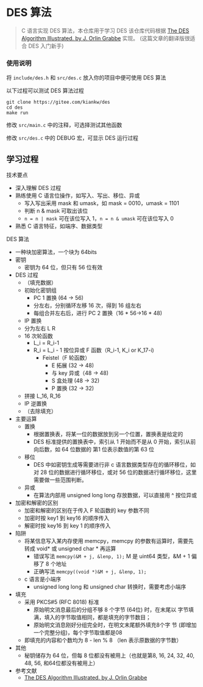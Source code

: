 # DES 算法

> C 语言实现 DES 算法，本仓库用于学习 DES
> 该仓库代码根据 [The DES Algorithm Illustrated. by J. Orlin Grabbe](https://page.math.tu-berlin.de/~kant/teaching/hess/krypto-ws2006/des.htm) 实现。 (这篇文章的翻译版很适合 DES 入门新手)

### 使用说明

将 `include/des.h` 和 `src/des.c` 放入你的项目中便可使用 DES 算法

以下过程可以测试 DES 算法过程

```shell
git clone https://gitee.com/kiankw/des
cd des
make run
```

修改 `src/main.c` 中的注释，可选择测试其他函数

修改 `src/des.c` 中的 DEBUG 宏，可显示 DES 运行过程

## 学习过程

技术要点

* 深入理解 DES 过程
* 熟练使用 C 语言位操作，如写入、写出、移位、异或
    * 写入写出采用 mask 和 umask，如 mask = 0010，umask = 1101
    * 判断 n & mask 可取出该位
    * `n = n | mask` 可在该位写入 1，`n = n & umask` 可在该位写入 0
* 熟悉 C 语言特征，如端序、数据类型

DES 算法

* 一种块加密算法，一个块为 64bits
* 密钥
    * 密钥为 64 位，但只有 56 位有效
* DES 过程
    * （填充数据）
    * 初始化密钥组
        * PC 1 置换 (64 -> 56)
        * 分左右，分别循环左移 16 次，得到 16 组左右
        * 每组合并左右后，进行 PC 2 置换（16 * 56->16 * 48)
    * IP 置换
    * 分为左右 L R
    * 16 次轮函数
        * L_i = R_i-1
        * R_i = L_i - 1 按位异或 F 函数（R_i-1, K_i or K_17-i)
            * Feistel（F 轮函数）
                * E 拓展 (32 -> 48)
                * 与 key 异或（48 -> 48)
                * S 盒处理 (48 -> 32)
                * P 置换 (32 -> 32)
    * 拼接 L_16, R_16
    * IP 逆置换
    * （去除填充）
* 主要运算
    * 置换
        * 根据置换表，将某一位的数据放到另一个位置，置换表是给定的
        * DES 标准提供的置换表中，索引从 1 开始而不是从 0 开始，索引从前向后数，如 64 位数据的 第1 位表示数值的第 63 位
    * 移位
        * DES 中如密钥生成等需要进行非 c 语言数据类型存在的循环移位，如对 28 位的数据进行循环移位，或对 56 位的数据进行循环移位，这里需要做一些范围判断。
    * 异或
        * 在算法内部用 unsigned long long 存放数据，可以直接用 ^ 按位异或
* 加密和解密的区别
    * 加密和解密的区别在于传入 F 轮函数的 key 参数不同
    * 加密时按 key1 到 key16 的顺序传入
    * 解密时按 key16 到 key 1 的顺序传入
* 陷阱
    * 将某信息写入某内存使用 memcpy，memcpy 的参数有运算时，需要先转成 void* 或 unsigned char * 再运算
        * 错误写法 `memcpy(&M + j, &lenp, 1);`  M 是 uint64 类型，&M + 1 偏移了 8 个地址
        * 正确写法 `memcpy((void *)&M + j, &lenp, 1);`
    * c 语言是小端序
        * unsigned long long 和 unsigned char 转换时，需要考虑小端序
* 填充
    * 采用 PKCS#5 (RFC 8018) 标准
        * 原始明文消息最后的分组不够 8 个字节 (64位) 时，在末尾以 字节填满，填入的字节取值相同，都是填充的字节数目；
        * 原始明文消息刚好分组完全时，在明文末尾额外填充8个字 节 (即增加一个完整分组)，每个字节取值都是08
    * 即填充的内容和个数均为 8 - len % 8 （len 表示原数据的字节数）
* 其他
    * 秘钥储存为 64 位，但每 8 位都没有被用上（也就是第8, 16, 24, 32, 40, 48, 56, 和64位都没有被用上）
* 参考文献
    * [The DES Algorithm Illustrated. by J. Orlin Grabbe](https://page.math.tu-berlin.de/~kant/teaching/hess/krypto-ws2006/des.htm)
